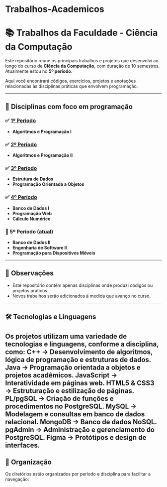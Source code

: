 # Trabalhos-Academicos

# 📚 Trabalhos da Faculdade - Ciência da Computação

Este repositório reúne os principais trabalhos e projetos que desenvolvi ao longo do curso de **Ciência da Computação**, com duração de 10 semestres. Atualmente estou no **5º período**.

Aqui você encontrará códigos, exercícios, projetos e anotações relacionadas às disciplinas práticas que envolvem programação.

---

## 🧠 Disciplinas com foco em programação

### ✅ [1º Período](https://github.com/L0rdLuiz/Trabalhos-Academicos/tree/main/1%20Semestre)
- **Algoritmos e Programação I**

### ✅ [2º Período](https://github.com/L0rdLuiz/Trabalhos-Academicos/tree/main/2%20Semestre)
- **Algoritmos e Programação II**

### ✅ [3º Período](https://github.com/L0rdLuiz/Trabalhos-Academicos/tree/main/3%20Semestre)
- **Estrutura de Dados**  
- **Programação Orientada a Objetos**

### ✅ [4º Período](https://github.com/L0rdLuiz/Trabalhos-Academicos/tree/main/4%20Semestre)
- **Banco de Dados I**  
- **Programação Web**
- **Cálculo Numérico**

### 🔄 5º Período (atual)
- **Banco de Dados II**  
- **Engenharia de Software II**  
- **Programação para Dispositivos Móveis**

---

## 📌 Observações
- Este repositório contém apenas disciplinas onde produzi códigos ou projetos práticos.
- Novos trabalhos serão adicionados à medida que avanço no curso.

---

## 🛠️ Tecnologias e Linguagens
Os projetos utilizam uma variedade de tecnologias e linguagens, conforme a disciplina, como:
**C++** → Desenvolvimento de algoritmos, lógica de programação e estruturas de dados.
**Java** → Programação orientada a objetos e projetos acadêmicos.
**JavaScript** → Interatividade em páginas web.
**HTML5 & CSS3** → Estruturação e estilização de páginas.
**PL/pgSQL** → Criação de funções e procedimentos no PostgreSQL.
**MySQL** → Modelagem e consultas em banco de dados relacional.
**MongoDB** → Banco de dados NoSQL.
**pgAdmin** → Administração e gerenciamento do PostgreSQL.
**Figma** → Protótipos e design de interfaces.
---

## 🚀 Organização
Os diretórios estão organizados por período e disciplina para facilitar a navegação:


